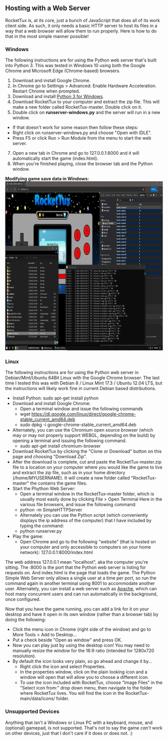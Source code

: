 ## Hosting with a Web Server  
RocketTux is, at its core, just a bunch of JavaScript that does all of its work client side. As such, it only needs a basic HTTP server to host its files in a way that a web browser will allow them to run properly. Here is how to do that in the most simple manner possible!    

### Windows
The following instructions are for using the Python web server that's built into Python 3. This was tested in Windows 10 using both the Google Chrome and Microsoft Edge (Chrome-based) browsers.  

1. Download and install Google Chrome.
2. In Chrome go to Settings > Advanced: Enable Hardware Acceleration. Restart Chrome when prompted.
3. Download and install [Python 3 for Windows](https://www.python.org/downloads/windows/).
4. Download RocketTux to your computer and extract the zip file. This will make a new folder called RocketTux-master. Double click on it.
5. Double click on **runserver-windows.py** and the server will run in a new window. 
 - If that doesn't work for some reason then follow these steps:
 - Right click on runserver-windows.py and choose "Open with IDLE".
 - Press F5 or click Run > Run Module from the menu to start the web server.
7. Open a new tab in Chrome and go to 127.0.0.1:8000 and it will automatically start the game (index.html).
8. When you're finished playing, close the browser tab and the Python window.  

**Modifying game save data in Windows:**  
<a href="../screenshots/using_a_web_server_2020.png"><img src="../screenshots/using_a_web_server_2020.png" width="960" height="540" title="Antarctica - Sunrise"/></a> 

### Linux
The following instructions are for using the Python web server in Debian/Mint/Ubuntu 64Bit Linux with the Google Chrome browser. The last time I tested this was with Debian 8 / Linux Mint 17.3 / Ubuntu 12.04 LTS, but the instructions will likely work fine in current Debian based distributions.  

- Install Python: sudo apt-get install python
- Download and install Google Chrome: 
    - Open a terminal window and issue the following commands
    - wget https://dl.google.com/linux/direct/google-chrome-stable_current_amd64.deb
    - sudo dpkg -i google-chrome-stable_current_amd64.deb
- Alternately, you can use the Chromium open source browser (which may or may not properly support WEBGL, depending on the build) by opening a terminal and issuing the following command.
    - sudo apt-get install chromium-browser
- Download RocketTux by clicking the "Clone or Download" button on this page and choosing "Download Zip".
- After the download is complete, cut and paste the RocketTux-master.zip file to a location on your computer where you would like the game to live and extract the zip file, such as in your home directory (/home/MYUSERNAME). It will create a new folder called "RocketTux-master" the contains the game files.
- Start the Phython Web Server:
    - Open a terminal window in the RocketTux-master folder, which is usually most easily done by clicking File > Open Terminal Here in the various file browsers, and issue the following command:
    - python -m SimpleHTTPServer
    - Alternately you can use the Python script (which conveniently displays the ip address of the computer) that I have included by typing the command:
    - python runserver.py
- Play the game:
    - Open Chrome and go to the following "website" (that is hosted on your computer and only accessible to computers on your home network): 127.0.0.1:8000/index.html

The web address 127.0.0.1 mean "localhost", aka the computer you're sitting. The :8000 is the port that the Python web server is listing for requests on. And index.html is the page that loads the game. The Python Simple Web Server only allows a single user at a time per port, so run the command again in another terminal using 8001 to accommodate another user. Alternately, you can install a web server such as [Apache](http://httpd.apache.org/docs/2.4/getting-started.html), which can host many concurrent users and can run automatically in the background, once configured.

Now that you have the game running, you can add a link for it on your desktop and have it open in its own window (rather than a browser tab) by doing the following:
- Click the menu icon in Chrome (right side of the window) and go to More Tools > Add to Desktop...
- Put a check beside "Open as window" and press OK. 
- Now you can play just by using the desktop icon! You may need to manually resize the window for the 16:9 ratio (intended for 1280x720 resolution).
- By default the icon looks very plain, so go ahead and change it by...
    - Right click the icon and select Properties. 
    - In the properties window, click on the plain looking icon and a window will open that will allow you to choose a different icon.
    - To use the icon included with RocketTux, choose "Image Files" in the "Select icon from:" drop down menu, then navigate to the folder where RocketTux lives. You will find the icon in the RocketTux-main/data/icons/ folder.
 

### Unsupported Devices
Anything that isn't a Windows or Linux PC with a keyboard, mouse, and (optional) gamepad, is not supported. That's not to say the game _can't_ work on other devices, just that I don't care if it does or does not. :)
